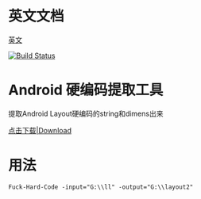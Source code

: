 # 英文文档
[英文](./README.md)

[![Build Status](https://travis-ci.org/Kutear/Fuck-Hard-Code.svg?branch=master)](https://travis-ci.org/Kutear/Fuck-Hard-Code)

# Android 硬编码提取工具

提取Android Layout硬编码的string和dimens出来

[点击下载|Download](https://gobuilder.me/github.com/Kutear/Fuck-Hard-Code)

# 用法
```
Fuck-Hard-Code -input="G:\\ll" -output="G:\\layout2"
```
